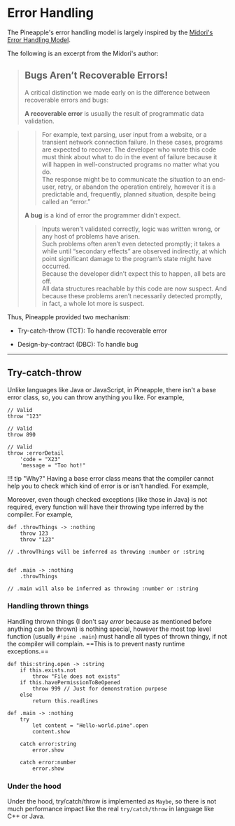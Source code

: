# Error Handling

The Pineapple's error handling model is largely inspired by the [Midori's Error Handling Model](http://joeduffyblog.com/2016/02/07/the-error-model/).

The following is an excerpt from the Midori's author:

> ## Bugs Aren’t Recoverable Errors!  
> A critical distinction we made early on is the difference between recoverable errors and bugs:
> 
> **A recoverable error** is usually the result of programmatic data validation. 

>> For example, text parsing, user input from a website, or a transient network connection failure. In these cases, programs are expected to recover. The developer who wrote this code must think about what to do in the event of failure because it will happen in well-constructed programs no matter what you do.  
>> The response might be to communicate the situation to an end-user, retry, or abandon the operation entirely, however it is a predictable and, frequently, planned situation, despite being called an “error.”
> 
> **A bug** is a kind of error the programmer didn’t expect.  
>> Inputs weren’t validated correctly, logic was written wrong, or any host of problems have arisen.  
>> Such problems often aren’t even detected promptly; it takes a while until “secondary effects” are observed indirectly, at which point significant damage to the program’s state might have occurred.  
>> Because the developer didn’t expect this to happen, all bets are off.  
>> All data structures reachable by this code are now suspect. 
>> And because these problems aren’t necessarily detected promptly, in fact, a whole lot more is suspect. 

Thus, Pineapple provided two mechanism:

- Try-catch-throw (TCT): To handle recoverable error

- Design-by-contract (DBC): To handle bug

---

## Try-catch-throw

Unlike languages like Java or JavaScript, in Pineapple, there isn't a base error class, so, you can throw anything you like. For example,

```pine
// Valid
throw "123" 

// Valid
throw 890 

// Valid
throw :errorDetail
    'code = "X23"
    'message = "Too hot!"
```

!!! tip "Why?"
    Having a base error class means that the compiler cannot help you to check which kind of error is or isn't handled. For example,

Moreover, even though checked exceptions (like those in Java) is not required, every function will have their throwing type inferred by the compiler. For example,

```pine
def .throwThings -> :nothing
    throw 123
    throw "123"

// .throwThings will be inferred as throwing :number or :string


def .main -> :nothing
    .throwThings

// .main will also be inferred as throwing :number or :string
```

### Handling thrown things

Handling thrown things (I don't say *error* because as mentioned before anything can be thrown) is nothing special, however the most top level function (usually `#!pine .main`) must handle all types of thrown thingy, if not the compiler will complain. ==This is to prevent nasty runtime exceptions.==

```pine
def this:string.open -> :string
    if this.exists.not
        throw "File does not exists"
    if this.havePermissionToBeOpened
        throw 999 // Just for demonstration purpose
    else
        return this.readlines

def .main -> :nothing
    try 
        let content = "Hello-world.pine".open
        content.show

    catch error:string
        error.show

    catch error:number
        error.show
```

### Under the hood

Under the hood, try/catch/throw is implemented as `Maybe`, so there is not much performance impact like the real `try/catch/throw` in language like C++ or Java.